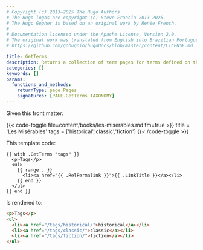 ```yaml
---
# Copyright (c) 2013–2025 The Hugo Authors.
# The Hugo logos are copyright (c) Steve Francia 2013–2025.
# The Hugo Gopher is based on an original work by Renée French.
#
# Documentation licensed under the Apache License, Version 2.0.
# The original work was translated from English into Brazilian Portuguese.
# https://github.com/gohugoio/hugoDocs/blob/master/content/LICENSE.md

title: GetTerms
description: Returns a collection of term pages for terms defined on the given page in the given taxonomy, ordered according to the sequence in which they appear in front matter.
categories: []
keywords: []
params:
  functions_and_methods:
    returnType: page.Pages
    signatures: [PAGE.GetTerms TAXONOMY]
---
```


Given this front matter:

{{< code-toggle file=content/books/les-miserables.md fm=true >}}
title = 'Les Misérables'
tags = ['historical','classic','fiction']
{{< /code-toggle >}}

This template code:

```go-html-template
{{ with .GetTerms "tags" }}
  <p>Tags</p>
  <ul>
    {{ range . }}
      <li><a href="{{ .RelPermalink }}">{{ .LinkTitle }}</a></li>
    {{ end }}
  </ul>
{{ end }}
```

Is rendered to:

```html
<p>Tags</p>
<ul>
  <li><a href="/tags/historical/">historical</a></li>
  <li><a href="/tags/classic/">classic</a></li>
  <li><a href="/tags/fiction/">fiction</a></li>
</ul>
```
